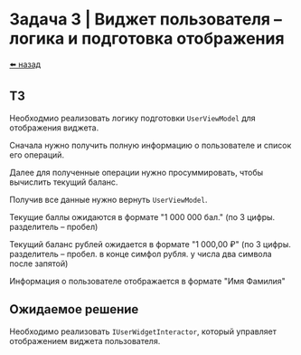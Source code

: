 #  Задача 3 | Виджет пользователя – логика и подготовка отображения

[⬅️ назад](../README.md)

## ТЗ

Необходмио реализовать логику подготовки `UserViewModel` для отображения виджета.

Сначала нужно получить полную информацию о пользователе и список его операций.

Далее для полученные операции нужно просуммировать, чтобы вычислить текущий баланс.

Получив все данные нужно вернуть `UserViewModel`.

Текущие баллы ожидаются в формате "1 000 000 бал." (по 3 цифры. разделитель – пробел)

Текущий баланс рублей ожидается в формате "1 000,00 ₽" (по 3 цифры. разделитель – пробел. в конце симфол рубля. у числа два символа после запятой)

Информация о пользователе отображается в формате "Имя Фамилия"

## Ожидаемое решение

Необходимо реализовать `IUserWidgetInteractor`, который управляет отображением виджета пользователя.
